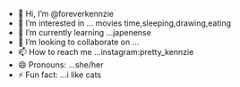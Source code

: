 - 👋 Hi, I’m @foreverkennzie
- 👀 I’m interested in ... movies time,sleeping,drawing,eating
- 🌱 I’m currently learning ...japenense
- 💞️ I’m looking to collaborate on ...
- 📫 How to reach me ...instagram:pretty_kennzie
- 😄 Pronouns: ...she/her
- ⚡ Fun fact: ...i like cats

<!---
foreverkennzie/foreverkennzie is a ✨ special ✨ repository because its `README.md` (this file) appears on your GitHub profile.
You can click the Preview link to take a look at your changes.
--->
